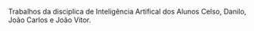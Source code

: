 Trabalhos da disciplica de Inteligência Artifical dos Alunos Celso, Danilo, João Carlos e João Vitor. 
